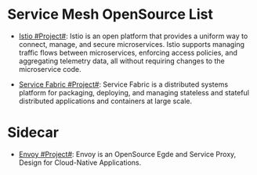 # Service Mesh OpenSource List

- [Istio #Project#](https://istio.io/about/intro.html): Istio is an open platform that provides a uniform way to connect, manage, and secure microservices. Istio supports managing traffic flows between microservices, enforcing access policies, and aggregating telemetry data, all without requiring changes to the microservice code.

- [Service Fabric #Project#](https://github.com/Microsoft/service-fabric): Service Fabric is a distributed systems platform for packaging, deploying, and managing stateless and stateful distributed applications and containers at large scale.

# Sidecar

- [Envoy #Project#](https://www.envoyproxy.io/): Envoy is an OpenSource Egde and Service Proxy, Design for Cloud-Native Applications.
